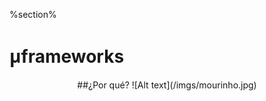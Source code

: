%section%

# <span style="font-family:Sans">μ</span>frameworks 

<center class="incremental">
##¿Por qué?
![Alt text](/imgs/mourinho.jpg)
</center>
